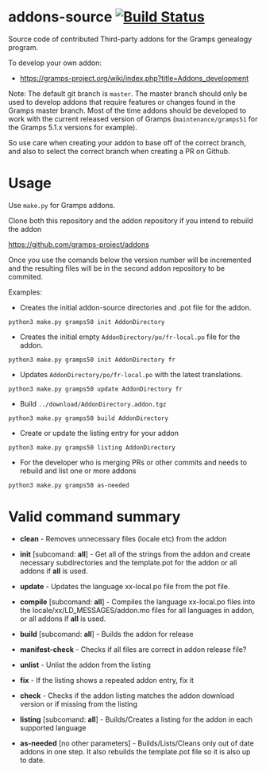 addons-source [![Build Status](https://travis-ci.org/gramps-project/addons-source.svg?branch=master)](https://travis-ci.org/gramps-project/addons-source)
=============

Source code of contributed Third-party addons for the Gramps genealogy program.

To develop your own addon:

* https://gramps-project.org/wiki/index.php?title=Addons_development

Note: The default git branch is `master`.  The master branch should only be used to develop addons that require features or changes found in the Gramps master branch.  Most of the time addons should be developed to work with the current released version of Gramps (`maintenance/gramps51` for the Gramps 5.1.x versions for example).

So use care when creating your addon to base off of the correct branch, and also to select the correct branch when creating a PR on Github.

Usage
=====

Use `make.py` for Gramps addons.

Clone both this repository and the addon repository if you intend to rebuild the addon

https://github.com/gramps-project/addons

Once you use the comands below the version number will be incremented and the resulting
files will be in the second addon repository to be commited.

Examples:
* Creates the initial addon-source directories and .pot file for the addon.
```
python3 make.py gramps50 init AddonDirectory
```

* Creates the initial empty `AddonDirectory/po/fr-local.po` file for the addon.
```
python3 make.py gramps50 init AddonDirectory fr
```

* Updates `AddonDirectory/po/fr-local.po` with the latest translations.
```
python3 make.py gramps50 update AddonDirectory fr
```

* Build `../download/AddonDirectory.addon.tgz`
```
python3 make.py gramps50 build AddonDirectory
```

* Create or update the listing entry for your addon
```
python3 make.py gramps50 listing AddonDirectory
```

* For the developer who is merging PRs or other commits and needs to rebuild
    and list one or more addons
```
python3 make.py gramps50 as-needed
```

Valid command summary
=====================

* **clean** - Removes unnecessary files (locale etc) from the addon

* **init** [subcomand: **all**] - Get all of the strings from the addon and
create necessary subdirectories and the template.pot for the addon or all
addons if **all** is used.

* **update** - Updates the language xx-local.po file from the pot file.

* **compile** [subcomand: **all**] - Compiles the language xx-local.po files
into the locale/xx/LD_MESSAGES/addon.mo files for all languages in addon,
or all addons if **all** is used.

* **build**  [subcomand: **all**] - Builds the addon for release

* **manifest-check** - Checks if all files are correct in addon release file?

* **unlist** - Unlist the addon from the listing

* **fix**  - If the listing shows a repeated addon entry, fix it

* **check** - Checks if the addon listing matches the addon download version
or if missing from the listing

* **listing** [subcomand: **all**] - Builds/Creates a listing for the addon in
each supported language

* **as-needed** [no other parameters] - Builds/Lists/Cleans only out of date
addons in one step.  It also rebuilds the template.pot file so it is also
up to date.


